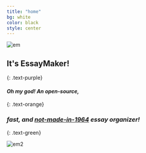 ```yaml
---
title: "home"
bg: white
color: black
style: center
---
```


![em](http://i.imgur.com/woYyE9I.png)

## **It's EssayMaker!**
{: .text-purple}

#### *Oh my god! An open-source,*
{: .text-orange}

### *fast, and [not-made-in-1964](https://books.google.com/ngrams/graph?content=graphic+organizer&year_start=1800&year_end=2000&corpus=15&smoothing=3&share=&direct_url=t1%3B%2Cgraphic%20organizer%3B%2Cc0#t1%3B%2Cgraphic%20organizer%3B%2Cc0) essay organizer!*
{: .text-green}

![em2](http://i.imgur.com/zzYyoGD.png)
